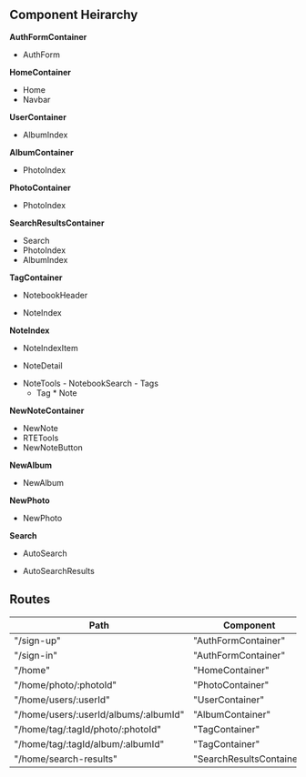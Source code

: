 ## Component Heirarchy

**AuthFormContainer**
 - AuthForm

**HomeContainer**
 - Home
 - Navbar

**UserContainer**
 - AlbumIndex
  
**AlbumContainer**
 - PhotoIndex


**PhotoContainer**
 - PhotoIndex

**SearchResultsContainer**
 - Search
 - PhotoIndex
 - AlbumIndex
             
**TagContainer**
 - NotebookHeader
  + NoteIndex

**NoteIndex**
 - NoteIndexItem
  + NoteDetail
   * NoteTools
    - NotebookSearch
    - Tags
     + Tag
    * Note

**NewNoteContainer**
 - NewNote
  - RTETools
  - NewNoteButton

**NewAlbum**
 - NewAlbum
 
**NewPhoto**
 - NewPhoto

**Search**
 + AutoSearch
 * AutoSearchResults


## Routes

|Path   | Component   | 
|-------|-------------|
| "/sign-up" | "AuthFormContainer" |
| "/sign-in" | "AuthFormContainer" |
| "/home" | "HomeContainer" |
| "/home/photo/:photoId" | "PhotoContainer" |
| "/home/users/:userId" | "UserContainer" |
| "/home/users/:userId/albums/:albumId" | "AlbumContainer" |
| "/home/tag/:tagId/photo/:photoId" | "TagContainer" |
| "/home/tag/:tagId/album/:albumId" | "TagContainer" |
| "/home/search-results" | "SearchResultsContainer" |



